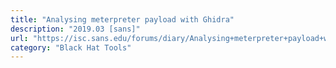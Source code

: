 ```yaml
---
title: "Analysing meterpreter payload with Ghidra"
description: "2019.03 [sans]"
url: "https://isc.sans.edu/forums/diary/Analysing+meterpreter+payload+with+Ghidra/24722/"
category: "Black Hat Tools"
---
```

